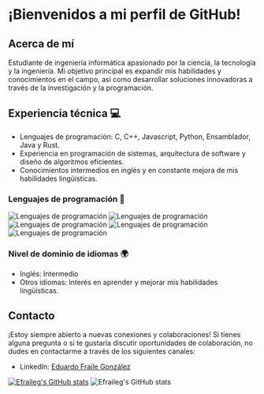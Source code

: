 # ¡Bienvenidos a mi perfil de GitHub!

## Acerca de mí

Estudiante de ingeniería informática apasionado por la ciencia, la tecnología y la ingeniería. Mi objetivo principal es expandir mis habilidades y conocimientos en el campo, así como desarrollar soluciones innovadoras a través de la investigación y la programación.

## Experiencia técnica 💻

- Lenguajes de programación: C, C++, Javascript, Python, Ensamblador, Java y Rust.
- Experiencia en programación de sistemas, arquitectura de software y diseño de algoritmos eficientes.
- Conocimientos intermedios en inglés y en constante mejora de mis habilidades lingüísticas.

### Lenguajes de programación 🚀

![Lenguajes de programación](https://img.shields.io/badge/C/C++-45%25-blueviolet?style=for-the-badge&logo=c%2B%2B)
![Lenguajes de programación](https://img.shields.io/badge/Ensamblador-25%25-orange?style=for-the-badge&logo=assembly)
![Lenguajes de programación](https://img.shields.io/badge/Java-20%25-critical?style=for-the-badge&logo=java)
![Lenguajes de programación](https://img.shields.io/badge/Python-5%25-brightgreen?style=for-the-badge&logo=python)
![Lenguajes de programación](https://img.shields.io/badge/Rust-5%25-success?style=for-the-badge&logo=rust)

### Nivel de dominio de idiomas 🌍

- Inglés: Intermedio
- Otros idiomas: Interés en aprender y mejorar mis habilidades lingüísticas.

## Contacto

¡Estoy siempre abierto a nuevas conexiones y colaboraciones! Si tienes alguna pregunta o si te gustaría discutir oportunidades de colaboración, no dudes en contactarme a través de los siguientes canales:

- LinkedIn: [Eduardo Fraile González](https://www.linkedin.com/in/eduardo-fraile-gonzález-749361246/)

[![Efraileg's GitHub stats](https://github-readme-stats.vercel.app/api?username=Efraileg)](https://github.com/Efraileg/github-readme-stats)
![Efraileg's GitHub stats](https://github-readme-stats.vercel.app/api?username=Efraileg&count_private=true)

